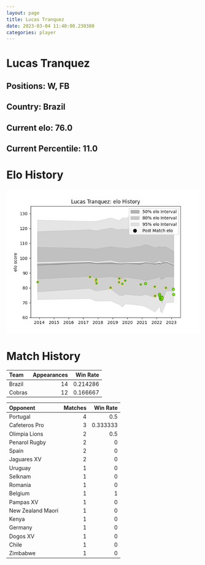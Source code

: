 ```yaml
---  
layout: page  
title: Lucas Tranquez  
date: 2023-03-04 11:40:00.230380  
categories: player  
---
```

# Lucas Tranquez

## Positions: W, FB

## Country: Brazil

## Current elo: 76.0

## Current Percentile: 11.0

# Elo History


![elo history](history_LucasTranquez.png)
# Match History


| Team   |   Appearances |   Win Rate |
|:-------|--------------:|-----------:|
| Brazil |            14 |   0.214286 |
| Cobras |            12 |   0.166667 |

| Opponent          |   Matches |   Win Rate |
|:------------------|----------:|-----------:|
| Portugal          |         4 |   0.5      |
| Cafeteros Pro     |         3 |   0.333333 |
| Olimpia Lions     |         2 |   0.5      |
| Penarol Rugby     |         2 |   0        |
| Spain             |         2 |   0        |
| Jaguares XV       |         2 |   0        |
| Uruguay           |         1 |   0        |
| Selknam           |         1 |   0        |
| Romania           |         1 |   0        |
| Belgium           |         1 |   1        |
| Pampas XV         |         1 |   0        |
| New Zealand Maori |         1 |   0        |
| Kenya             |         1 |   0        |
| Germany           |         1 |   0        |
| Dogos XV          |         1 |   0        |
| Chile             |         1 |   0        |
| Zimbabwe          |         1 |   0        |
